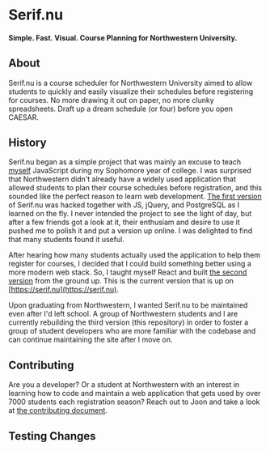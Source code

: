 # Serif.nu
#### Simple. Fast. Visual. Course Planning for Northwestern University.

## About
Serif.nu is a course scheduler for Northwestern University aimed to allow students to quickly and easily visualize their schedules before registering for courses. No more drawing it out on paper, no more clunky spreadsheets. Draft up a dream schedule (or four) before you open CAESAR.

## History
Serif.nu began as a simple project that was mainly an excuse to teach [myself](http://joonpark.me/) JavaScript during my Sophomore year of college. I was surprised that Northwestern didn't already have a widely used application that allowed students to plan their course schedules before registration, and this sounded like the perfect reason to learn web development. [The first version](https://github.com/Joonpark13/nuvsc) of Serif.nu was hacked together with JS, jQuery, and PostgreSQL as I learned on the fly. I never intended the project to see the light of day, but after a few friends got a look at it, their enthusiam and desire to use it pushed me to polish it and put a version up online. I was delighted to find that many students found it useful.

After hearing how many students actually used the application to help them register for courses, I decided that I could build something better using a more modern web stack. So, I taught myself React and built [the second version](https://github.com/Joonpark13/serif.nu-old) from the ground up. This is the current version that is up on [https://serif.nu](https://serif.nu).

Upon graduating from Northwestern, I wanted Serif.nu to be maintained even after I'd left school. A group of Northwestern students and I are currently rebuilding the third version (this repository) in order to foster a group of student developers who are more familiar with the codebase and can continue maintaining the site after I move on.

## Contributing
Are you a developer? Or a student at Northwestern with an interest in learning how to code and maintain a web application that gets used by over 7000 students each registration season? Reach out to Joon and take a look at [the contributing document](CONTRIBUTING.md).

## Testing Changes